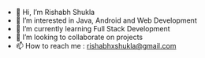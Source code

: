 - 👋 Hi, I’m Rishabh Shukla
- 👀 I’m interested in Java, Android and Web Development
- 🌱 I’m currently learning Full Stack Development
- 💞️ I’m looking to collaborate on projects
- 📫 How to reach me : rishabhxshukla@gmail.com

<!---
rishabhxshukla/rishabhxshukla is a ✨ special ✨ repository because its `README.md` (this file) appears on your GitHub profile.
You can click the Preview link to take a look at your changes.
--->
